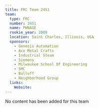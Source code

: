 ```yaml
---
title: FRC Team 2451
team:
  type: FRC
  number: 2451
  name: PWNAGE
  rookie_year: 2008
  location: Saint Charles, Illinois, USA
  sponsors:
    - Genesis Automation
    - Ace Metal Crafts
    - Industrial Steam
    - Siemens
    - Milwaukee School Of Engineering
    - SMC
    - Balluff
    - Neighborhood Group
  links:
    Website: 
---
```

No content has been added for this team